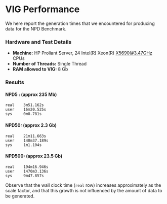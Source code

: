 # VIG Performance

We here report the generation times that we encountered for producing data for the NPD Benchmark. 

### Hardware and Test Details

* **Machine:** HP Proliant Server, 24 Intel(R) Xeon(R) X5690@3.47GHz CPUs
* **Number of Threads:** Single Thread
* **RAM allowed to VIG:** 8 Gb

### Results

#### NPD5 : (approx 235 Mb)

~~~
real    3m51.162s
user    16m20.525s
sys     0m8.781s
~~~

#### NPD50: (approx 2.3 Gb)

~~~
real    21m11.663s
user    148m37.189s
sys     1m1.104s
~~~

#### NPD500: (approx 23.5 Gb)

~~~
real    194m16.946s
user    1470m3.136s
sys     9m47.857s
~~~

Observe that the wall clock time (`real` row) increases approximately as the scale factor, and that this growth is not influenced by the amount of data to be generated. 
